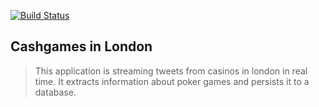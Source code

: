 [![Build Status](https://travis-ci.org/Stefata/cashgames-london.svg?branch=master)](https://travis-ci.org/Stefata/cashgames-london)

## Cashgames in London

>This application is streaming tweets from casinos in london in real time.
>It extracts information about poker games and persists it to a database.
